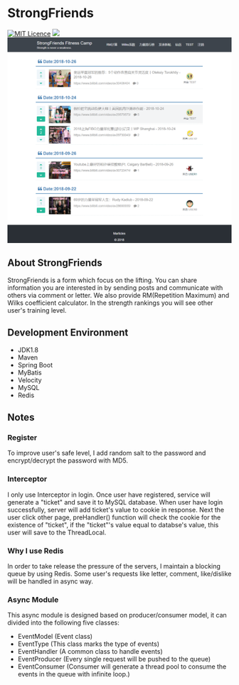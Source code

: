 # StrongFriends
[![MIT Licence](https://badges.frapsoft.com/os/mit/mit.svg?v=103)](https://opensource.org/licenses/mit-license.php)
![](https://img.shields.io/badge/language-Java-orange.svg)
![](img/index.png)
## About StrongFriends
StrongFriends is a form which focus on the lifting. You can share information you are interested in by sending posts and communicate with others via comment or letter. We also provide RM(Repetition Maximum) and Wilks coefficient calculator. In the strength rankings you will see other user's training level.
## Development Environment
- JDK1.8
- Maven
- Spring Boot
- MyBatis
- Velocity
- MySQL
- Redis

## Notes
### Register
To improve user's safe level, I add random salt to the password and encrypt/decrypt the password with MD5.

### Interceptor
I only use Interceptor in login. Once user have registered, service will generate a "ticket" and save it to MySQL database. When user have login successfully, server will add ticket's value to cookie in response. Next the user click other page, preHandler() function will check the cookie for the existence of "ticket", if the "ticket"'s value equal to databse's value, this user will save to the ThreadLocal.

### Why I use Redis
In order to take release the pressure of the servers, I maintain a blocking queue by using Redis. Some user's requests like letter, comment, like/dislike will be handled in async way.

### Async Module
This async module is designed based on producer/consumer model, it can divided into the following five classes:
- EventModel (Event class)
- EventType (This class marks the type of events)
- EventHandler (A common class to handle events)
- EventProducer (Every single request will be pushed to the queue)
- EventConsumer (Consumer will generate a thread pool to consume the events in the queue with infinite loop.)